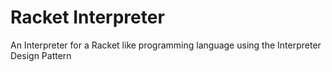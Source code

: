 # Racket Interpreter
An Interpreter for a Racket like programming language using the Interpreter Design Pattern
